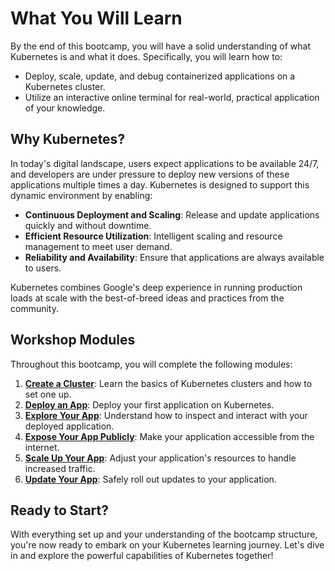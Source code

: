 # What You Will Learn

By the end of this bootcamp, you will have a solid understanding of what Kubernetes is and what it does. Specifically, you will learn how to:

- Deploy, scale, update, and debug containerized applications on a Kubernetes cluster.
- Utilize an interactive online terminal for real-world, practical application of your knowledge.

## Why Kubernetes?

In today's digital landscape, users expect applications to be available 24/7, and developers are under pressure to deploy new versions of these applications multiple times a day. Kubernetes is designed to support this dynamic environment by enabling:

- **Continuous Deployment and Scaling**: Release and update applications quickly and without downtime.
- **Efficient Resource Utilization**: Intelligent scaling and resource management to meet user demand.
- **Reliability and Availability**: Ensure that applications are always available to users.

Kubernetes combines Google's deep experience in running production loads at scale with the best-of-breed ideas and practices from the community.

## Workshop Modules

Throughout this bootcamp, you will complete the following modules:

1. [**Create a Cluster**](/kubernetes-basics/introduction-to-cluster/creating-cluster): Learn the basics of Kubernetes clusters and how to set one up.
2. [**Deploy an App**](/kubernetes-basics/deploy-an-app/your-first-app): Deploy your first application on Kubernetes.
3. [**Explore Your App**](/kubernetes-basics/explore-your-app/how-to-explore): Understand how to inspect and interact with your deployed application.
4. [**Expose Your App Publicly**](/kubernetes-basics/expose-your-app/how-to-make-it-public): Make your application accessible from the internet.
5. [**Scale Up Your App**](/kubernetes-basics/scale-your-app/scale-in-and-out): Adjust your application's resources to handle increased traffic.
6. [**Update Your App**](/kubernetes-basics/update-your-app/rolling-up): Safely roll out updates to your application.

## Ready to Start?

With everything set up and your understanding of the bootcamp structure, you're now ready to embark on your Kubernetes learning journey. Let's dive in and explore the powerful capabilities of Kubernetes together!
